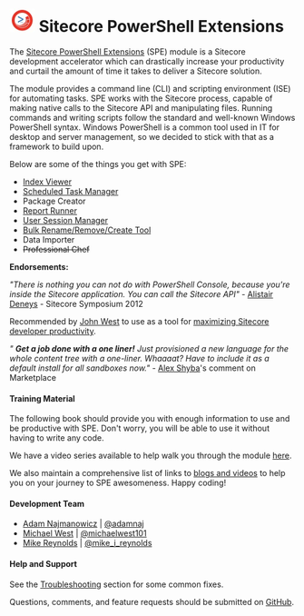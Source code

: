 ![](images/logos/logo-45x45.jpg) Sitecore PowerShell Extensions
=======

The [Sitecore PowerShell Extensions][1] (SPE) module is a Sitecore development accelerator which can drastically increase your productivity and curtail the amount of time it takes to deliver a Sitecore solution. 

The module provides a command line (CLI) and scripting environment (ISE) for automating tasks. SPE works with the Sitecore process, capable of making native calls to the Sitecore API and manipulating files. Running commands and writing scripts follow the standard and well-known Windows PowerShell syntax. Windows PowerShell is a common tool used in IT for desktop and server management, so we decided to stick with that as a framework to build upon.

Below are some of the things you get with SPE:
* [Index Viewer](toolbox.md)
* [Scheduled Task Manager](toolbox.md)
* Package Creator
* [Report Runner](reports.md)
* [User Session Manager](toolbox.md)
* [Bulk Rename/Remove/Create Tool](working-with-items.md)
* Data Importer
* ~~Professional Chef~~

**Endorsements:**

*"There is nothing you can not do with PowerShell Console, because you're inside the Sitecore application. You can call the Sitecore API"* - [Alistair Deneys][11] - Sitecore Symposium 2012

Recommended by [John West][12] to use as a tool for [maximizing Sitecore developer productivity][10].

*" **Get a job done with a one liner!**
Just provisioned a new language for the whole content tree with a one-liner. Whaaaat?
Have to include it as a default install for all sandboxes now."* - [Alex Shyba][1]'s comment on Marketplace

#### Training Material

The following book should provide you with enough information to use and be  productive with SPE. Don't worry, you will be able to use it without having to write any code.

We have a video series available to help walk you through the module [here][13].

We also maintain a comprehensive list of links to [blogs and videos][2] to help you on your journey to SPE awesomeness. Happy coding!

#### Development Team

* [Adam Najmanowicz][3] | [@adamnaj][7]
* [Michael West][4] | [@michaelwest101][8]
* [Mike Reynolds][5] | [@mike_i_reynolds][9]

#### Help and Support

See the [Troubleshooting](troubleshooting.md) section for some common fixes.

Questions, comments, and feature requests should be submitted on [GitHub][6].

[1]: https://marketplace.sitecore.net/Modules/Sitecore_PowerShell_console.aspx
[2]: http://blog.najmanowicz.com/sitecore-powershell-console/
[3]: http://blog.najmanowicz.com/
[4]: http://michaellwest.blogspot.com/
[5]: http://sitecorejunkie.com/
[6]: https://git.io/spe
[7]: https://twitter.com/adamnaj
[8]: https://twitter.com/MichaelWest101
[9]: https://twitter.com/mike_i_reynolds
[10]: http://www.sitecore.net/learn/blogs/technical-blogs/john-west-sitecore-blog/posts/2015/02/maximize-sitecore-developer-productivity.aspx
[11]: https://twitter.com/adeneys
[12]: https://twitter.com/sitecorejohn
[13]: https://www.youtube.com/playlist?list=PLph7ZchYd_nCypVZSNkudGwPFRqf1na0b